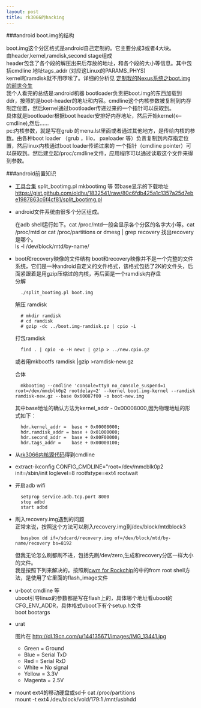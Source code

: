 ```yaml
---
layout: post
title: rk3066的hacking
---
```


###android boot.img的结构

boot.img这个分区格式是android自己定制的。它主要分成3或者4大块。  
由header,kernel,ramdisk,second stage组成  
header包含了各个段的解压出来后存放的地址，和各个段的大小等信息。其中包括cmdline 地址tags_addr (对应这Linux的PARAMS_PHYS)  
kernel和ramdisk就不用啰嗦了。详细的分析见 [定制我的Nexus系统之boot.img的前世今生]  
我个人看完的总结是:android机器 bootloader负责把boot.img的东西加载到ddr，按照的是boot-header的地址和内容。cmdline这个内核参数被复制到内存制定位置，然后kernel通过bootloader传递过来的一个指针可以获取到。  
具体就是bootloader根据boot header安排好内存地址，然后开始kernel(<--cmdline),然后......  
pc:内核参数，就是写在grub 的menu.lst里面或者通过其他地方，是传给内核的参数。由各种boot loader （grub ，lilo， pxeloader 等）负责复制到内存指定位置，然后linux内核通过boot loader传递过来的 一个指针（cmdline pointer）可以获取到。然后建立起/proc/cmdline文件，应用程序可以通过读取这个文件来得到参数。  


###android前置知识

* [工具合集] split_bootimg.pl mkbootimg 等 带base显示的下载地址 https://gist.github.com/oldhu/1832541/raw/80c6fdb425a1c1357a25d7ebe1987863c6f4cf81/split_bootimg.pl

* android文件系统由很多个分区组成。

	在adb shell运行如下。cat /proc/mtd一般会显示各个分区的名字大小等。cat /proc/mtd or cat /proc/partitions or dmesg | grep recovery 找出recovery是哪个。  
	ls -l  /dev/block/mtd/by-name/

* boot和recovery映像的文件结构
	boot和recovery映像并不是一个完整的文件系统，它们是一种android自定义的文件格式，该格式包括了2K的文件头，后面紧跟着是用gzip压缩过的内核，再后面是一个ramdisk内存盘  
	分解

	    ./split_bootimg.pl boot.img

	解压 ramdisk

	    # mkdir ramdisk  
	    # cd ramdisk  
	    # gzip -dc ../boot.img-ramdisk.gz | cpio -i

	打包ramdisk

	    find . | cpio -o -H newc | gzip > ../new.cpio.gz

	或者用mkbootfs ramdisk |gzip >ramdisk-new.gz

	合体

	    mkbootimg --cmdline 'console=tty0 no_console_suspend=1 root=/dev/mmcblk0p2 rootdelay=2' --kernel boot.img-kernel --ramdisk ramdisk-new.gz --base 0x60087f00 -o boot-new.img

	其中base地址的确认方法为kernel_addr - 0x00008000,因为物理地址的形式如下：

	    hdr.kernel_addr =  base + 0x00008000;
	    hdr.ramdisk_addr = base + 0x01000000;
	    hdr.second_addr =  base + 0x00F00000;
	    hdr.tags_addr =    base + 0x00000100;


* 从[rk3066内核源代码]得到cmdline

* extract-ikconfig
	CONFIG_CMDLINE="root=/dev/mmcblk0p2 init=/sbin/init loglevel=8 rootfstype=ext4 rootwait

* 开启adb wifi

	    setprop service.adb.tcp.port 8000  
	    stop adbd  
	    start adbd

* 刷入recovery.img遇到的问题  
	正常来说，按照这个方法可以刷入recovery.img到/dev/block/mtdblock3

	    busybox dd if=/sdcard/recovery.img of=/dev/block/mtd/by-name/recovery bs=8192

	但我无论怎么刷都刷不进，包括先刷/dev/zero,生成和recovery分区一样大小的文件。  
	我是按照下列来解决的。按照刷[cwm for Rockchip]的中的from root shell方法，是使用了它里面的flash_image文件

* u-boot cmdline 等  
	uboot引导linux的参数都是写在flash上的，具体哪个地址看uboot的CFG_ENV_ADDR，具体格式uboot下有个setup.h文件  
	boot bootargs

* urat 

	图片在 http://dl.19cn.com/u/144135671/images/IMG_13441.jpg

	* Green = Ground  
	* Blue = Serial TxD  
	* Red = Serial RxD  
	* White = No signal  
	* Yellow = 3.3V  
	* Magenta = 2.5V   

* mount ext4的移动硬盘或sd卡
	cat /proc/partitions  
	mount -t ext4 /dev/block/vold/179:1 /mnt/usbhdd



[如何解包／编辑／打包boot.img文件]: http://www.cnblogs.com/shenhaocn/archive/2010/05/25/1743704.html
[rk3066内核源代码]: https://github.com/AndrewDB/rk3066-kernel
[工具合集]: http://code.google.com/p/zen-droid/downloads/list
[定制我的Nexus系统之boot.img的前世今生]: http://blog.csdn.net/ttxgz/article/details/7742696
[linux下的rk3066 adb]: http://www.rikomagic.co.uk/forum/viewtopic.php?f=9&t=4080
[cwm for Rockchip]: http://androtab.info/clockworkmod/rockchip/install/
